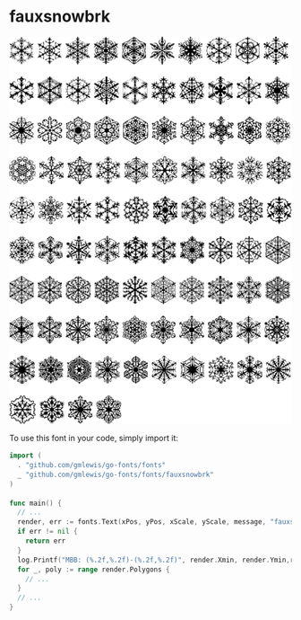 # fauxsnowbrk

![fauxsnowbrk](fauxsnowbrk.png)

To use this font in your code, simply import it:

```go
import (
  . "github.com/gmlewis/go-fonts/fonts"
  _ "github.com/gmlewis/go-fonts/fonts/fauxsnowbrk"
)

func main() {
  // ...
  render, err := fonts.Text(xPos, yPos, xScale, yScale, message, "fauxsnowbrk")
  if err != nil {
    return err
  }
  log.Printf("MBB: (%.2f,%.2f)-(%.2f,%.2f)", render.Xmin, render.Ymin,render.Xmax, render.Ymax)
  for _, poly := range render.Polygons {
    // ...
  }
  // ...
}
```
